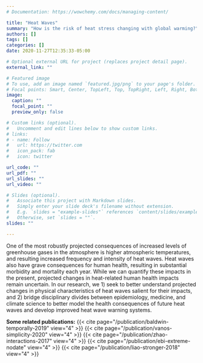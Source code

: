 ```yaml
---
# Documentation: https://wowchemy.com/docs/managing-content/

title: "Heat Waves"
summary: "How is the risk of heat stress changing with global warming?"
authors: []
tags: []
categories: []
date: 2020-11-27T12:35:33-05:00

# Optional external URL for project (replaces project detail page).
external_link: ""

# Featured image
# To use, add an image named `featured.jpg/png` to your page's folder.
# Focal points: Smart, Center, TopLeft, Top, TopRight, Left, Right, BottomLeft, Bottom, BottomRight.
image:
  caption: ""
  focal_point: ""
  preview_only: false

# Custom links (optional).
#   Uncomment and edit lines below to show custom links.
# links:
# - name: Follow
#   url: https://twitter.com
#   icon_pack: fab
#   icon: twitter

url_code: ""
url_pdf: ""
url_slides: ""
url_video: ""

# Slides (optional).
#   Associate this project with Markdown slides.
#   Simply enter your slide deck's filename without extension.
#   E.g. `slides = "example-slides"` references `content/slides/example-slides.md`.
#   Otherwise, set `slides = ""`.
slides: ""

---
```

One of the most robustly projected consequences of increased levels of greenhouse gases in the atmosphere is higher atmospheric temperatures, and resulting increased frequency and intensity of heat waves. Heat waves also have grave consequences for human health, resulting in substantial morbidity and mortality each year. While we can quantify these impacts in the present, projected changes in heat-related human health impacts remain uncertain. In our research, we 1) seek to better understand projected changes in physical characteristics of heat waves salient for their impacts, and 2) bridge disciplinary divides between epidemiology, medicine, and climate science to better model the health consequences of future heat waves and develop improved heat wave warning systems. 

**Some related publications:**
{{< cite page="/publication/baldwin-temporally-2019" view="4" >}}
{{< cite page="/publication/vanos-simplicity-2020" view="4" >}}
{{< cite page="/publication/zhao-interactions-2017" view="4" >}}
{{< cite page="/publication/ebi-extreme-nodate" view="4" >}}
{{< cite page="/publication/liao-stronger-2018" view="4" >}}



